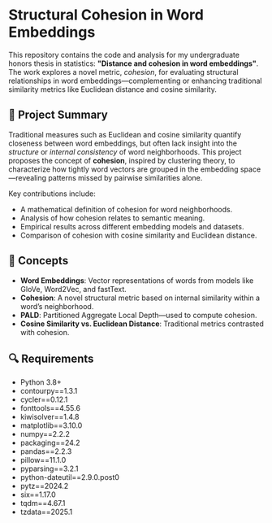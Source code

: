 # Structural Cohesion in Word Embeddings

This repository contains the code and analysis for my undergraduate honors thesis in statistics: **"Distance and cohesion in word embeddings"**. The work explores a novel metric, *cohesion*, for evaluating structural relationships in word embeddings—complementing or enhancing traditional similarity metrics like Euclidean distance and cosine similarity.

## 📘 Project Summary

Traditional measures such as Euclidean and cosine similarity quantify closeness between word embeddings, but often lack insight into the *structure* or *internal consistency* of word neighborhoods. This project proposes the concept of **cohesion**, inspired by clustering theory, to characterize how tightly word vectors are grouped in the embedding space—revealing patterns missed by pairwise similarities alone.

Key contributions include:
- A mathematical definition of cohesion for word neighborhoods.
- Analysis of how cohesion relates to semantic meaning.
- Empirical results across different embedding models and datasets.
- Comparison of cohesion with cosine similarity and Euclidean distance.

## 🧠 Concepts

- **Word Embeddings**: Vector representations of words from models like GloVe, Word2Vec, and fastText.
- **Cohesion**: A novel structural metric based on internal similarity within a word’s neighborhood.
- **PALD**: Partitioned Aggregate Local Depth—used to compute cohesion.
- **Cosine Similarity vs. Euclidean Distance**: Traditional metrics contrasted with cohesion.

## 🔍 Requirements

- Python 3.8+
- contourpy==1.3.1
- cycler==0.12.1
- fonttools==4.55.6
- kiwisolver==1.4.8
- matplotlib==3.10.0
- numpy==2.2.2
- packaging==24.2
- pandas==2.2.3
- pillow==11.1.0
- pyparsing==3.2.1
- python-dateutil==2.9.0.post0
- pytz==2024.2
- six==1.17.0
- tqdm==4.67.1
- tzdata==2025.1
